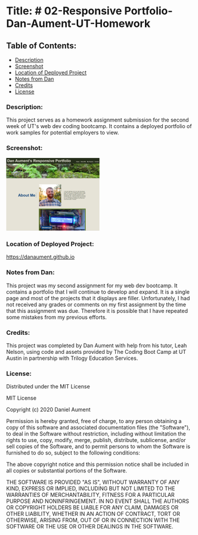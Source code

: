 # Title: # 02-Responsive Portfolio-Dan-Aument-UT-Homework

## Table of Contents:
* [Description](#Description)
* [Screenshot](#Screenshot)
* [Location of Deployed Project](#Location)
* [Notes from Dan](#Notes)
* [Credits](#Credits)
* [License](#License)

### <a name="Description">Description:</a>
This project serves as a homework assignment submission for the second week of UT's web dev coding bootcamp.  It contains a deployed portfolio of work samples for potential employers to view.

### <a name="Screenshot">Screenshot: </a>
<img src="./assets/images/responsivePortfolioScreenshot.png" width="250x" />

### <a name="Location">Location of Deployed Project:</a>
https://danaument.github.io

### <a name="Notes">Notes from Dan:  </a>

This project was my second assignment for my web dev bootcamp.  It contains a portfolio that I will continue to develop and expand. It is a single page and most of the projects that it displays are filler.
Unfortunately, I had not received any grades or comments on my first assignment by the time that this assignment was due.  Therefore it is possible that I have repeated some mistakes from my previous efforts.

### <a name="Credits">Credits: </a>
This project was completed by Dan Aument with help from his tutor, Leah Nelson, using code and assets provided by The Coding Boot Camp at UT Austin in partnership with Trilogy Education Services.  

### <a name="License">License: </a>

Distributed under the MIT License

MIT License

Copyright (c) 2020 Daniel Aument

Permission is hereby granted, free of charge, to any person obtaining a copy
of this software and associated documentation files (the "Software"), to deal
in the Software without restriction, including without limitation the rights
to use, copy, modify, merge, publish, distribute, sublicense, and/or sell
copies of the Software, and to permit persons to whom the Software is
furnished to do so, subject to the following conditions:

The above copyright notice and this permission notice shall be included in all
copies or substantial portions of the Software.

THE SOFTWARE IS PROVIDED "AS IS", WITHOUT WARRANTY OF ANY KIND, EXPRESS OR
IMPLIED, INCLUDING BUT NOT LIMITED TO THE WARRANTIES OF MERCHANTABILITY,
FITNESS FOR A PARTICULAR PURPOSE AND NONINFRINGEMENT. IN NO EVENT SHALL THE
AUTHORS OR COPYRIGHT HOLDERS BE LIABLE FOR ANY CLAIM, DAMAGES OR OTHER
LIABILITY, WHETHER IN AN ACTION OF CONTRACT, TORT OR OTHERWISE, ARISING FROM,
OUT OF OR IN CONNECTION WITH THE SOFTWARE OR THE USE OR OTHER DEALINGS IN THE
SOFTWARE.
